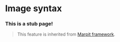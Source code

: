 # Image syntax

### This is a stub page!

> This feature is inherited from [Marpit framework](https://marpit.marp.app/image-syntax).
